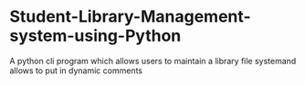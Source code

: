 # Student-Library-Management-system-using-Python
A python cli program which allows users to maintain a library file systemand allows to put in dynamic comments
